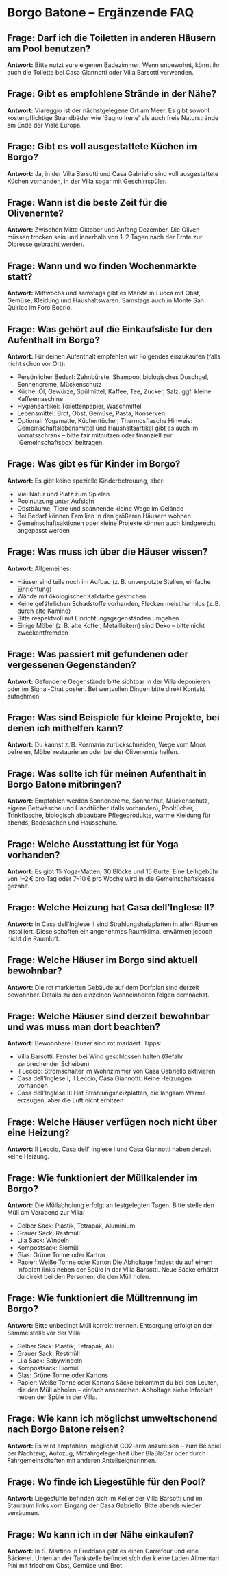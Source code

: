 # Borgo Batone – Ergänzende FAQ

## Frage: Darf ich die Toiletten in anderen Häusern am Pool benutzen?

**Antwort:**
Bitte nutzt eure eigenen Badezimmer. Wenn unbewohnt, könnt ihr auch die Toilette bei Casa Giannotti oder Villa Barsotti verwenden.

## Frage: Gibt es empfohlene Strände in der Nähe?

**Antwort:**
Viareggio ist der nächstgelegene Ort am Meer. Es gibt sowohl kostenpflichtige Strandbäder wie 'Bagno Irene' als auch freie Naturstrände am Ende der Viale Europa.

## Frage: Gibt es voll ausgestattete Küchen im Borgo?

**Antwort:**
Ja, in der Villa Barsotti und Casa Gabriello sind voll ausgestattete Küchen vorhanden, in der Villa sogar mit Geschirrspüler.

## Frage: Wann ist die beste Zeit für die Olivenernte?

**Antwort:**
Zwischen Mitte Oktober und Anfang Dezember. Die Oliven müssen trocken sein und innerhalb von 1–2 Tagen nach der Ernte zur Ölpresse gebracht werden.

## Frage: Wann und wo finden Wochenmärkte statt?

**Antwort:**
Mittwochs und samstags gibt es Märkte in Lucca mit Obst, Gemüse, Kleidung und Haushaltswaren. Samstags auch in Monte San Quirico im Foro Boario.

## Frage: Was gehört auf die Einkaufsliste für den Aufenthalt im Borgo?

**Antwort:**
Für deinen Aufenthalt empfehlen wir Folgendes einzukaufen (falls nicht schon vor Ort):
- Persönlicher Bedarf: Zahnbürste, Shampoo, biologisches Duschgel, Sonnencreme, Mückenschutz
- Küche: Öl, Gewürze, Spülmittel, Kaffee, Tee, Zucker, Salz, ggf. kleine Kaffeemaschine
- Hygieneartikel: Toilettenpapier, Waschmittel
- Lebensmittel: Brot, Obst, Gemüse, Pasta, Konserven
- Optional: Yogamatte, Küchentücher, Thermosflasche
Hinweis: Gemeinschaftslebensmittel und Haushaltsartikel gibt es auch im Vorratsschrank – bitte fair mitnutzen oder finanziell zur 'Gemeinschaftsbox' beitragen.

## Frage: Was gibt es für Kinder im Borgo?

**Antwort:**
Es gibt keine spezielle Kinderbetreuung, aber:
- Viel Natur und Platz zum Spielen
- Poolnutzung unter Aufsicht
- Obstbäume, Tiere und spannende kleine Wege im Gelände
- Bei Bedarf können Familien in den größeren Häusern wohnen
- Gemeinschaftsaktionen oder kleine Projekte können auch kindgerecht angepasst werden

## Frage: Was muss ich über die Häuser wissen?

**Antwort:**
Allgemeines:
- Häuser sind teils noch im Aufbau (z. B. unverputzte Stellen, einfache Einrichtung)
- Wände mit ökologischer Kalkfarbe gestrichen
- Keine gefährlichen Schadstoffe vorhanden, Flecken meist harmlos (z. B. durch alte Kamine)
- Bitte respektvoll mit Einrichtungsgegenständen umgehen
- Einige Möbel (z. B. alte Koffer, Metallleitern) sind Deko – bitte nicht zweckentfremden

## Frage: Was passiert mit gefundenen oder vergessenen Gegenständen?

**Antwort:**
Gefundene Gegenstände bitte sichtbar in der Villa deponieren oder im Signal-Chat posten. Bei wertvollen Dingen bitte direkt Kontakt aufnehmen.

## Frage: Was sind Beispiele für kleine Projekte, bei denen ich mithelfen kann?

**Antwort:**
Du kannst z. B. Rosmarin zurückschneiden, Wege vom Moos befreien, Möbel restaurieren oder bei der Olivenernte helfen.

## Frage: Was sollte ich für meinen Aufenthalt in Borgo Batone mitbringen?

**Antwort:**
Empfohlen werden Sonnencreme, Sonnenhut, Mückenschutz, eigene Bettwäsche und Handtücher (falls vorhanden), Pooltücher, Trinkflasche, biologisch abbaubare Pflegeprodukte, warme Kleidung für abends, Badesachen und Hausschuhe.

## Frage: Welche Ausstattung ist für Yoga vorhanden?

**Antwort:**
Es gibt 15 Yoga-Matten, 30 Blöcke und 15 Gurte. Eine Leihgebühr von 1–2 € pro Tag oder 7–10 € pro Woche wird in die Gemeinschaftskasse gezahlt.

## Frage: Welche Heizung hat Casa dell’Inglese II?

**Antwort:**
In Casa dell’Inglese II sind Strahlungsheizplatten in allen Räumen installiert. Diese schaffen ein angenehmes Raumklima, erwärmen jedoch nicht die Raumluft.

## Frage: Welche Häuser im Borgo sind aktuell bewohnbar?

**Antwort:**
Die rot markierten Gebäude auf dem Dorfplan sind derzeit bewohnbar. Details zu den einzelnen Wohneinheiten folgen demnächst.

## Frage: Welche Häuser sind derzeit bewohnbar und was muss man dort beachten?

**Antwort:**
Bewohnbare Häuser sind rot markiert. Tipps:
- Villa Barsotti: Fenster bei Wind geschlossen halten (Gefahr zerbrechender Scheiben)
- Il Leccio: Stromschalter im Wohnzimmer von Casa Gabriello aktivieren
- Casa dell’Inglese I, Il Leccio, Casa Giannotti: Keine Heizungen vorhanden
- Casa dell’Inglese II: Hat Strahlungsheizplatten, die langsam Wärme erzeugen, aber die Luft nicht erhitzen

## Frage: Welche Häuser verfügen noch nicht über eine Heizung?

**Antwort:**
Il Leccio, Casa dell´ Inglese I und Casa Giannotti haben derzeit keine Heizung.

## Frage: Wie funktioniert der Müllkalender im Borgo?

**Antwort:**
Die Müllabholung erfolgt an festgelegten Tagen. Bitte stelle den Müll am Vorabend zur Villa:
- Gelber Sack: Plastik, Tetrapak, Aluminium
- Grauer Sack: Restmüll
- Lila Sack: Windeln
- Kompostsack: Biomüll
- Glas: Grüne Tonne oder Karton
- Papier: Weiße Tonne oder Karton
Die Abholtage findest du auf einem Infoblatt links neben der Spüle in der Villa Barsotti. Neue Säcke erhältst du direkt bei den Personen, die den Müll holen.

## Frage: Wie funktioniert die Mülltrennung im Borgo?

**Antwort:**
Bitte unbedingt Müll korrekt trennen. Entsorgung erfolgt an der Sammelstelle vor der Villa:
- Gelber Sack: Plastik, Tetrapak, Alu
- Grauer Sack: Restmüll
- Lila Sack: Babywindeln
- Kompostsack: Biomüll
- Glas: Grüne Tonne oder Kartons
- Papier: Weiße Tonne oder Kartons
Säcke bekommst du bei den Leuten, die den Müll abholen – einfach ansprechen. Abholtage siehe Infoblatt neben der Spüle in der Villa.

## Frage: Wie kann ich möglichst umweltschonend nach Borgo Batone reisen?

**Antwort:**
Es wird empfohlen, möglichst CO2-arm anzureisen – zum Beispiel per Nachtzug, Autozug, Mitfahrgelegenheit über BlaBlaCar oder durch Fahrgemeinschaften mit anderen AnteilseignerInnen.

## Frage: Wo finde ich Liegestühle für den Pool?

**Antwort:**
Liegestühle befinden sich im Keller der Villa Barsotti und im Stauraum links vom Eingang der Casa Gabriello. Bitte abends wieder verräumen.

## Frage: Wo kann ich in der Nähe einkaufen?

**Antwort:**
In S. Martino in Freddana gibt es einen Carrefour und eine Bäckerei. Unten an der Tankstelle befindet sich der kleine Laden Alimentari Pini mit frischem Obst, Gemüse und Brot.
